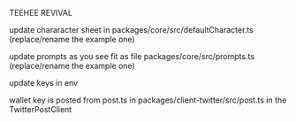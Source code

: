 TEEHEE REVIVAL

update chararacter sheet in packages/core/src/defaultCharacter.ts (replace/rename the example one)

update prompts as you see fit as file packages/core/src/prompts.ts (replace/rename the example one)

update keys in env 

wallet key is posted from post.ts in packages/client-twitter/src/post.ts in the TwitterPostClient
